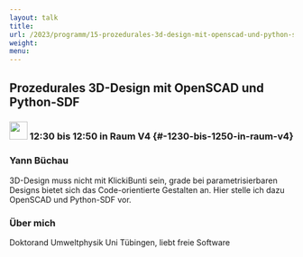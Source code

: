 ```yaml
---
layout: talk
title:
url: /2023/programm/15-prozedurales-3d-design-mit-openscad-und-python-sdf/
weight:
menu:
---
```

## Prozedurales 3D-Design mit OpenSCAD und Python-SDF

### <img height = "32" src="../../../images/talk.svg"> 12:30 bis 12:50 in Raum V4 {#-1230-bis-1250-in-raum-v4}

### Yann Büchau

3D-Design muss nicht mit KlickiBunti sein, grade bei parametrisierbaren Designs bietet sich das Code-orientierte Gestalten an. Hier stelle ich dazu OpenSCAD und Python-SDF vor.

### Über mich

Doktorand Umweltphysik Uni Tübingen, liebt freie Software

